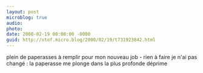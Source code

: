 ```yaml
---
layout: post
microblog: true
audio: 
photo: 
date: 2008-02-19 00:00:00 -0000
guid: http://xtof.micro.blog/2008/02/19/t731923842.html
---
```

plein de paperasses à remplir pour mon nouveau job - rien à faire je n'ai pas changé : la paperasse me plonge dans la plus profonde déprime
